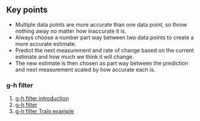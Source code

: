 ## Key points
* Multiple data points are more accurate than one data point, so throw nothing away no matter how inaccurate it is.
* Always choose a number part way between two data points to create a more accurate estimate.
* Predict the next measurement and rate of change based on the current estimate and how much we think it will change.
* The new estimate is then chosen as part way between the prediction and next measurement scaled by how accurate each is.

### g-h filter
1. [g-h filter introduction](Code/G-H%20filter%20introduction.ipynb)  
2. [g-h filter](Code/G-H%20filter.ipynb)
3. [g-h filter Train example](Code/G-H%20filter%20Train%20example.ipynb)
